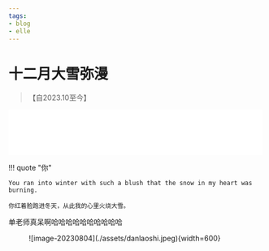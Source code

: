 ```yaml
---
tags:
- blog
- elle
---
```


<style>
/* 图片居中 */
img {
  display: block;
  margin-left: auto;
  margin-right: auto;
  width: 70%;
}
</style>

# 十二月大雪弥漫
> 【自2023.10至今】

<iframe frameborder="no" border="0" marginwidth="0" marginheight="0" width=500 height=90 src="//music.163.com/outchain/player?type=2&id=1321803047&userid=375567587&auto=1&height=66"></iframe>

!!! quote "你"

    You ran into winter with such a blush that the snow in my heart was burning.
    
    你红着脸跑进冬天，从此我的心里火烧大雪。

单老师真呆啊哈哈哈哈哈哈哈哈哈哈

<figure markdown>
![image-20230804](./assets/danlaoshi.jpeg){width=600}
</figure>